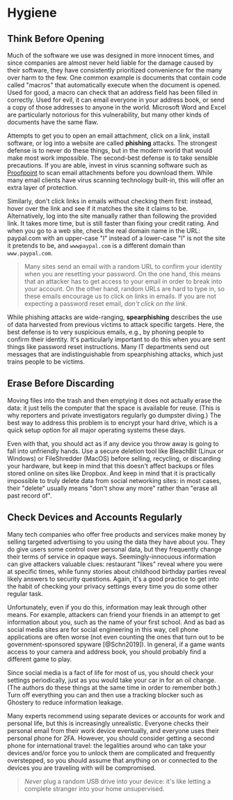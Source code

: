 # Hygiene

## Think Before Opening

Much of the software we use was designed in more innocent times, and
since companies are almost never held liable for the damage caused by
their software, they have consistently prioritized convenience for the
many over harm to the few. One common example is documents that contain
code called "macros" that automatically execute when the document is
opened. Used for good, a macro can check that an address field has been
filled in correctly. Used for evil, it can email everyone in your
address book, or send a copy of those addresses to anyone in the world.
Microsoft Word and Excel are particularly notorious for this
vulnerability, but many other kinds of documents have the same flaw.

Attempts to get you to open an email attachment, click on a link,
install software, or log into a website are called **phishing**
attacks.  The strongest defense is to never do these things, but in
the modern world that would make most work impossible. The second-best
defense is to take sensible precautions. If you are able, invest in
virus scanning software such as [Proofpoint][proofpoint] to scan email
attachments before you download them. While many email clients have
virus scanning technology built-in, this will offer an extra layer of
protection.

Similarly, don't click links in emails without checking them first:
instead, hover over the link and see if it matches the site it claims to
be. Alternatively, log into the site manually rather than following the
provided link. It takes more time, but is still faster than fixing your
credit rating. And when you go to a web site, check the real domain name
in the URL: paypaI.com with an upper-case "I" instead of a lower-case
"l" is not the site it pretends to be, and `wwwpaypal.com` is a
different domain than `www.paypal.com`.

> Many sites send an email with a random URL to confirm your identity
> when you are resetting your password. On the one hand, this means that
> an attacker has to get access to your email in order to break into
> your account. On the other hand, random URLs are hard to type in, so
> these emails encourage us to click on links in emails. If you are not
> expecting a password reset email, *don't click on the link*.

While phishing attacks are wide-ranging, **spearphishing** describes the
use of data harvested from previous victims to attack specific targets.
Here, the best defense is to very suspicious emails, e.g., by phoning
people to confirm their identity. It's particularly important to do this
when you are sent things like password reset instructions. Many IT
departments send out messages that are indistinguishable from
spearphishing attacks, which just trains people to be victims.

## Erase Before Discarding

Moving files into the trash and then emptying it does not actually erase
the data: it just tells the computer that the space is available for
reuse. (This is why reporters and private investigators regularly go
dumpster diving.) The best way to address this problem is to encrypt
your hard drive, which is a quick setup option for all major operating
systems these days.

Even with that, you should act as if any device you throw away is going
to fall into unfriendly hands. Use a secure deletion tool like BleachBit
(Linux or Windows) or FileShredder (MacOS) before selling, recycling, or
discarding your hardware, but keep in mind that this doesn't affect
backups or files stored online on sites like Dropbox. And keep in mind
that it is practically impossible to truly delete data from social
networking sites: in most cases, their "delete" usually means "don't
show any more" rather than "erase all past record of".

## Check Devices and Accounts Regularly

Many tech companies who offer free products and services make money by
selling targeted advertising to you using the data they have about you.
They do give users some control over personal data, but they frequently
change their terms of service in opaque ways. Seemingly-innocuous
information can give attackers valuable clues: restaurant "likes" reveal
where you were at specific times, while funny stories about childhood
birthday parties reveal likely answers to security questions. Again,
it's a good practice to get into the habit of checking your privacy
settings every time you do some other regular task.

Unfortunately, even if you do this, information may leak through other
means. For example, attackers can friend your friends in an attempt to
get information about you, such as the name of your first school. And as
bad as social media sites are for social engineering in this way, cell
phone applications are often worse (not even counting the ones that turn
out to be government-sponsored spyware [@Schn2019]). In general, if a
game wants access to your camera and address book, you should probably
find a different game to play.

Since social media is a fact of life for most of us, you should check
your settings periodically, just as you would take your car in for an
oil change. (The authors do these things at the same time in order to
remember both.) Turn off everything you can and then use a tracking
blocker such as Ghostery to reduce information leakage.

Many experts recommend using separate devices or accounts for work and
personal life, but this is increasingly unrealistic. Everyone checks
their personal email from their work device eventually, and everyone
uses their personal phone for 2FA. However, you should consider getting
a second phone for international travel: the legalities around who can
take your devices and/or force you to unlock them are complicated and
frequently overstepped, so you should assume that anything on or
connected to the devices you are traveling with will be compromised.

> *Never* plug a random USB drive into your device: it's like letting a
> complete stranger into your home unsupervised.

[proofpoint]: https://www.proofpoint.com/us/products/email-protection
